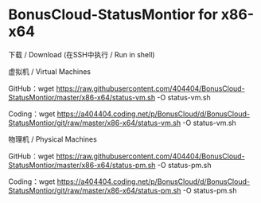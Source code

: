 # BonusCloud-StatusMontior for x86-x64

下载 / Download (在SSH中执行 / Run in shell)


虚拟机 / Virtual Machines

GitHub：wget https://raw.githubusercontent.com/404404/BonusCloud-StatusMontior/master/x86-x64/status-vm.sh -O status-vm.sh

Coding：wget https://a404404.coding.net/p/BonusCloud/d/BonusCloud-StatusMontior/git/raw/master/x86-x64/status-vm.sh -O status-vm.sh


物理机 / Physical Machines

GitHub：wget https://raw.githubusercontent.com/404404/BonusCloud-StatusMontior/master/x86-x64/status-pm.sh -O status-pm.sh

Coding：wget https://a404404.coding.net/p/BonusCloud/d/BonusCloud-StatusMontior/git/raw/master/x86-x64/status-pm.sh -O status-pm.sh
